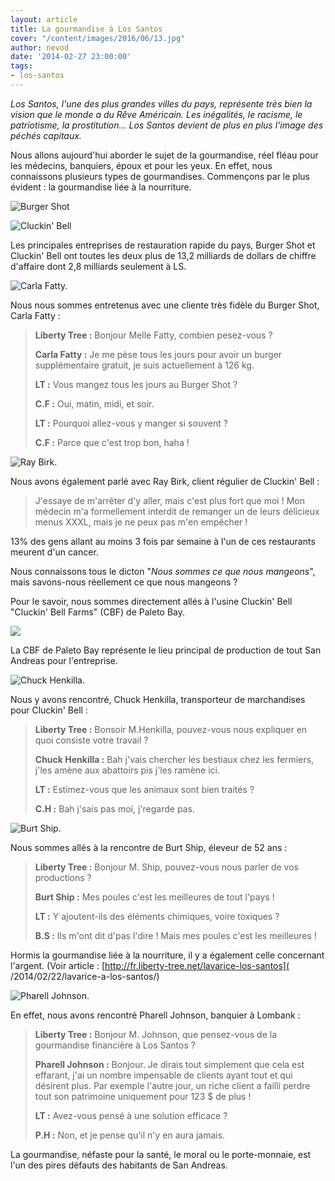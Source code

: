 ```yaml
---
layout: article
title: La gourmandise à Los Santos
cover: "/content/images/2016/06/13.jpg"
author: nevod
date: '2014-02-27 23:00:00'
tags:
- los-santos
---
```


_Los Santos, l'une des plus grandes villes du pays, représente très bien la vision que le monde a du Rêve Américain. Les inégalités, le racisme, le patriotisme, la prostitution... Los Santos devient de plus en plus l'image des péchés capitaux._

Nous allons aujourd'hui aborder le sujet de la gourmandise, réel fléau pour les médecins, banquiers, époux et pour les yeux. En effet, nous connaissons plusieurs types de gourmandises. Commençons par le plus évident : la gourmandise liée à la nourriture.

![Burger Shot](  /content/images/2016/06/13_1.jpg)

![Cluckin' Bell](  /content/images/2016/06/13_7.jpg)

Les principales entreprises de restauration rapide du pays, Burger Shot et Cluckin' Bell ont toutes les deux plus de 13,2 milliards de dollars de chiffre d'affaire dont 2,8 milliards seulement à LS.

![Carla Fatty.](  /content/images/2016/06/13_2.jpg)

Nous nous sommes entretenus avec une cliente très fidèle du Burger Shot, Carla Fatty :

> **Liberty Tree :** Bonjour Melle Fatty, combien pesez-vous ?
> 
> **Carla Fatty :** Je me pèse tous les jours pour avoir un burger supplémentaire gratuit, je suis actuellement à 126 kg.
> 
> **LT :** Vous mangez tous les jours au Burger Shot ?
> 
> **C.F :** Oui, matin, midi, et soir.
> 
> **LT :** Pourquoi allez-vous y manger si souvent ?
> 
> **C.F :** Parce que c'est trop bon, haha !

![Ray Birk.](  /content/images/2016/06/13_6.jpg)

Nous avons également parlé avec Ray Birk, client régulier de Cluckin' Bell :

> J'essaye de m'arrêter d'y aller, mais c'est plus fort que moi ! Mon médecin m'a formellement interdit de remanger un de leurs délicieux menus XXXL, mais je ne peux pas m'en empêcher !

13% des gens allant au moins 3 fois par semaine à l'un de ces restaurants meurent d'un cancer.

Nous connaissons tous le dicton "_Nous sommes ce que nous mangeons_", mais savons-nous réellement ce que nous mangeons ?

Pour le savoir, nous sommes directement allés à l'usine Cluckin' Bell "Cluckin' Bell Farms" (CBF) de Paleto Bay.

![](  /content/images/2016/06/13_3.jpg)

La CBF de Paleto Bay représente le lieu principal de production de tout San Andreas pour l'entreprise.

![Chuck Henkilla.](  /content/images/2016/06/13_5.jpg)

Nous y avons rencontré, Chuck Henkilla, transporteur de marchandises pour Cluckin' Bell :

> **Liberty Tree :** Bonsoir M.Henkilla, pouvez-vous nous expliquer en quoi consiste votre travail ?
> 
> **Chuck Henkilla :** Bah j'vais chercher les bestiaux chez les fermiers, j'les amène aux abattoirs pis j'les ramène ici.
> 
> **LT :** Estimez-vous que les animaux sont bien traités ?
> 
> **C.H :** Bah j'sais pas moi, j'regarde pas.

![Burt Ship.](  /content/images/2016/06/13_9.jpg)

Nous sommes allés à la rencontre de Burt Ship, éleveur de 52 ans :

> **Liberty Tree :** Bonjour M. Ship, pouvez-vous nous parler de vos productions ?
> 
> **Burt Ship :** Mes poules c'est les meilleures de tout l'pays !
> 
> **LT :** Y ajoutent-ils des éléments chimiques, voire toxiques ?
> 
> **B.S :** Ils m'ont dit d'pas l'dire ! Mais mes poules c'est les meilleures !

Hormis la gourmandise liée à la nourriture, il y a également celle concernant l'argent. (Voir article : [http://fr.liberty-tree.net/lavarice-los-santos](  /2014/02/22/lavarice-a-los-santos/)

![Pharell Johnson.](  /content/images/2016/06/13_8.jpg)

En effet, nous avons rencontré Pharell Johnson, banquier à Lombank :

> **Liberty Tree :** Bonjour M. Johnson, que pensez-vous de la gourmandise financière à Los Santos ?
> 
> **Pharell Johnson :** Bonjour. Je dirais tout simplement que cela est effarant, j'ai un nombre impensable de clients ayant tout et qui désirent plus. Par exemple l'autre jour, un riche client a failli perdre tout son patrimoine uniquement pour 123 $ de plus !
> 
> **LT :** Avez-vous pensé à une solution efficace ?
> 
> **P.H :** Non, et je pense qu'il n'y en aura jamais.

La gourmandise, néfaste pour la santé, le moral ou le porte-monnaie, est l'un des pires défauts des habitants de San Andreas.

<!--kg-card-end: markdown-->
